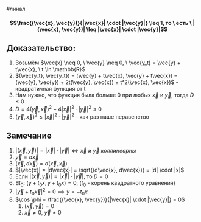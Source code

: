 #линал 
#### $$\frac{(\vec{x}, \vec{y})}{|\vec{x}| \cdot |\vec{y}|} \leq 1, то \ есть \ |(\vec{x}, \vec{y})| \leq |\vec{x}| \cdot |\vec{y}|$$
## Доказательство:
1. Возьмём $\vec{x} \neq 0, \ \vec{y} \neq 0, \ \vec{y_t} = \vec{y} + t\vec{x}, \ t \in \mathbb{R}$
2. $(\vec{y_t}, \vec{y_t}) = (\vec{y} + t\vec{x}, \vec{y} + t\vec{x}) = (\vec{y}, \vec{y}) + 2t(\vec{y}, \vec{x}) + t^2(\vec{x}, \vec{x})$ - квадратичная функция от t
3. Нам нужно, что функция была больше 0 при любых $\vec{x}$ и $\vec{y}$, тогда $D \leq 0$ 
4. $D = 4(\vec{y}, \vec{x})^2 - 4|\vec{x}|^2 \cdot |\vec{y}|^2 \leq 0$
5. $(\vec{y}, \vec{x})^2 \leq |\vec{x}|^2 \cdot |\vec{y}|^2$ - как раз наше неравенство
## Замечание
1. $|(\vec{x}, \vec{y})| = |\vec{x}| \cdot |\vec{y}| \iff \vec{x} \ и \ \vec{y} \ коллинеарны$
2. $\vec{y} = d\vec{x}$
3. $(\vec{x}, d\vec{x}) = d(\vec{x}, \vec{x})$
4. $|\vec{x}| = |d\vec{x}| = \sqrt{(d\vec{x}, d\vec{x})} = |d| \cdot |x|$
5. Если $|(\vec{x}, \vec{y})| = |\vec{x}| \cdot |\vec{y}|$, то $D = 0$
6. $\exists t_0: \ (y + t_0x, y + t_0x) = 0$, ($t_0$ - корень квадратного уравнения)
7. $|\vec{y} + t_0 \vec{x}|^2 = 0 \implies y = -t_0x$
8. $\cos \phi = \frac{(\vec{x}, \vec{y})}{|\vec{x}| \cdot |\vec{y}|} = 0$
	1. $(\vec{x}, \vec{y}) = 0$
	2. $\vec{x} \neq 0, \ \vec{y} \neq 0$

